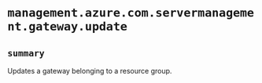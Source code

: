 # `management.azure.com.servermanagement.gateway.update`

## `summary`
Updates a gateway belonging to a resource group.


